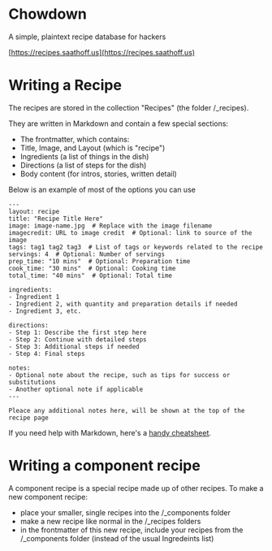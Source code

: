 # Chowdown

A simple, plaintext recipe database for hackers

[https://recipes.saathoff.us](https://recipes.saathoff.us)

# Writing a Recipe

The recipes are stored in the collection "Recipes" (the folder /_recipes).

They are written in Markdown and contain a few special sections:

- The frontmatter, which contains:
 - Title, Image, and Layout (which is "recipe")
 - Ingredients (a list of things in the dish)
 - Directions (a list of steps for the dish)
- Body content (for intros, stories, written detail)


Below is an example of most of the options you can use

```
---
layout: recipe
title: "Recipe Title Here"
image: image-name.jpg  # Replace with the image filename
imagecredit: URL to image credit  # Optional: link to source of the image
tags: tag1 tag2 tag3  # List of tags or keywords related to the recipe
servings: 4  # Optional: Number of servings
prep_time: "10 mins"  # Optional: Preparation time
cook_time: "30 mins"  # Optional: Cooking time
total_time: "40 mins"  # Optional: Total time

ingredients:
- Ingredient 1
- Ingredient 2, with quantity and preparation details if needed
- Ingredient 3, etc.

directions:
- Step 1: Describe the first step here
- Step 2: Continue with detailed steps
- Step 3: Additional steps if needed
- Step 4: Final steps

notes:
- Optional note about the recipe, such as tips for success or substitutions
- Another optional note if applicable
---

Pleace any additional notes here, will be shown at the top of the recipe page 
```

If you need help with Markdown, here's a [handy cheatsheet](https://github.com/adam-p/markdown-here/wiki/Markdown-Cheatsheet).

# Writing a component recipe

A component recipe is a special recipe made up of other recipes. To make a new component recipe:

- place your smaller, single recipes into the /_components folder
- make a new recipe like normal in the /_recipes folders
- in the frontmatter of this new recipe, include your recipes from the /_components folder (instead of the usual Ingredeints list)
